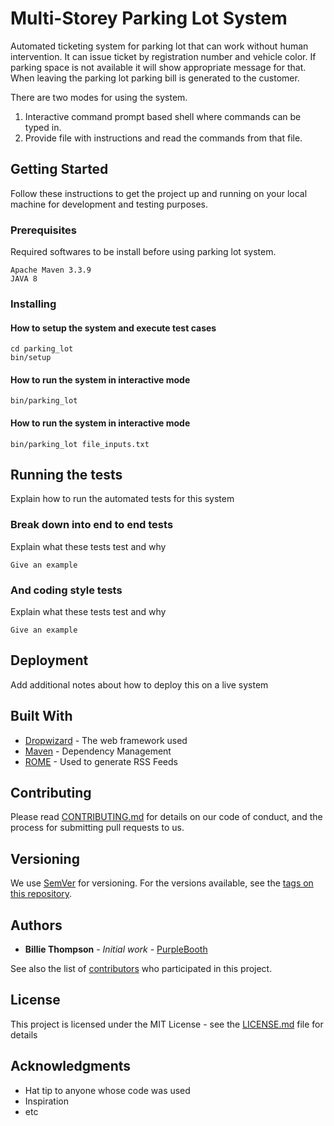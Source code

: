 # Multi-Storey Parking Lot System

Automated ticketing system for parking lot that can work without human intervention. It can issue ticket by registration number and vehicle color. If parking space is not available it will show appropriate message for that. When leaving the parking lot parking bill is generated to the customer.

There are two modes for using the system.

1) Interactive command prompt based shell where commands can be typed in.
2) Provide file with instructions and read the commands from that file.

## Getting Started

Follow these instructions to get the project up and running on your local machine for development and testing purposes.

### Prerequisites
Required softwares to be install before using parking lot system.
```
Apache Maven 3.3.9  
JAVA 8
```

### Installing

#### How to setup the system and execute test cases
```
cd parking_lot
bin/setup
```

#### How to run the system in interactive mode

```
bin/parking_lot
```

#### How to run the system in interactive mode

```
bin/parking_lot file_inputs.txt
```
## Running the tests

Explain how to run the automated tests for this system

### Break down into end to end tests

Explain what these tests test and why

```
Give an example
```

### And coding style tests

Explain what these tests test and why

```
Give an example
```

## Deployment

Add additional notes about how to deploy this on a live system

## Built With

* [Dropwizard](http://www.dropwizard.io/1.0.2/docs/) - The web framework used
* [Maven](https://maven.apache.org/) - Dependency Management
* [ROME](https://rometools.github.io/rome/) - Used to generate RSS Feeds

## Contributing

Please read [CONTRIBUTING.md](https://gist.github.com/PurpleBooth/b24679402957c63ec426) for details on our code of conduct, and the process for submitting pull requests to us.

## Versioning

We use [SemVer](http://semver.org/) for versioning. For the versions available, see the [tags on this repository](https://github.com/your/project/tags). 

## Authors

* **Billie Thompson** - *Initial work* - [PurpleBooth](https://github.com/PurpleBooth)

See also the list of [contributors](https://github.com/your/project/contributors) who participated in this project.

## License

This project is licensed under the MIT License - see the [LICENSE.md](LICENSE.md) file for details

## Acknowledgments

* Hat tip to anyone whose code was used
* Inspiration
* etc
